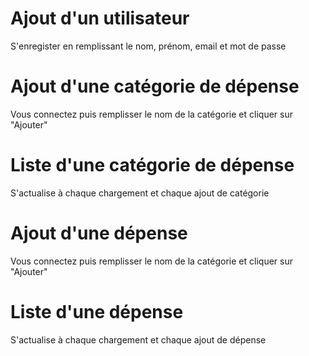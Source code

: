 # Ajout d'un utilisateur

S'enregister en remplissant le nom, prénom, email et mot de passe

# Ajout d'une catégorie de dépense

Vous connectez puis remplisser le nom de la catégorie et cliquer sur "Ajouter"

# Liste d'une catégorie de dépense

S'actualise à chaque chargement et chaque ajout de catégorie

# Ajout d'une dépense

Vous connectez puis remplisser le nom de la catégorie et cliquer sur "Ajouter"

# Liste d'une dépense

S'actualise à chaque chargement et chaque ajout de dépense
